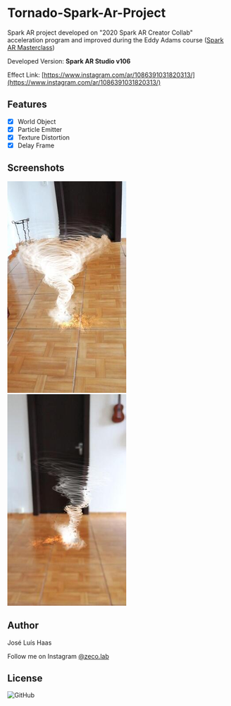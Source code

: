 # Tornado-Spark-Ar-Project
Spark AR project developed on "2020 Spark AR Creator Collab" acceleration program and improved during the Eddy Adams course ([Spark AR Masterclass](https://www.sparkarmasterclass.com/))

Developed Version: **Spark AR Studio v106**

Effect Link: [https://www.instagram.com/ar/1086391031820313/](https://www.instagram.com/ar/1086391031820313/)
## Features

- [x] World Object
- [x] Particle Emitter
- [x] Texture Distortion
- [x] Delay Frame

## Screenshots
![screenshot01](example01.jpg)
![screenshot02](example02.jpg)

## Author
José Luís Haas

Follow me on Instagram [@zeco.lab](https://instagram.com/zeco.lab)

## License
![GitHub](https://img.shields.io/github/license/zecazeco/Tornado-Spark-Ar-Project?style=for-the-badge)
